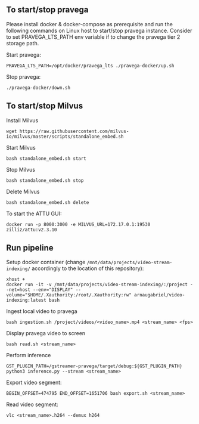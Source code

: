 ## To start/stop pravega

Please install docker & docker-compose as prerequisite and run the following commands on Linux host to start/stop pravega instance.
Consider to set PRAVEGA_LTS_PATH env variable if to change the pravega tier 2 storage path.

Start pravega:
```
PRAVEGA_LTS_PATH=/opt/docker/pravega_lts ./pravega-docker/up.sh
```

Stop pravega:
```
./pravega-docker/down.sh
```

## To start/stop Milvus

Install Milvus
```
wget https://raw.githubusercontent.com/milvus-io/milvus/master/scripts/standalone_embed.sh
```

Start Milvus
```
bash standalone_embed.sh start
```

Stop Milvus
```
bash standalone_embed.sh stop
```

Delete Milvus
```
bash standalone_embed.sh delete
```

To start the ATTU GUI:
```
docker run -p 8000:3000 -e MILVUS_URL=172.17.0.1:19530 zilliz/attu:v2.3.10
```

## Run pipeline
Setup docker container (change `/mnt/data/projects/video-stream-indexing/` accordingly to the location of this repository):
```
xhost +
docker run -it -v /mnt/data/projects/video-stream-indexing/:/project --net=host --env="DISPLAY" --volume="$HOME/.Xauthority:/root/.Xauthority:rw" arnaugabriel/video-indexing:latest bash
```

Ingest local video to pravega
```
bash ingestion.sh /project/videos/<video_name>.mp4 <stream_name> <fps>
```

Display pravega video to screen
```
bash read.sh <stream_name>
```

Perform inference
```
GST_PLUGIN_PATH=/gstreamer-pravega/target/debug:${GST_PLUGIN_PATH} python3 inference.py --stream <stream_name>
```

Export video segment:
```
BEGIN_OFFSET=474795 END_OFFSET=1651706 bash export.sh <stream_name>
```

Read video segment:
```
vlc <stream_name>.h264 --demux h264
```